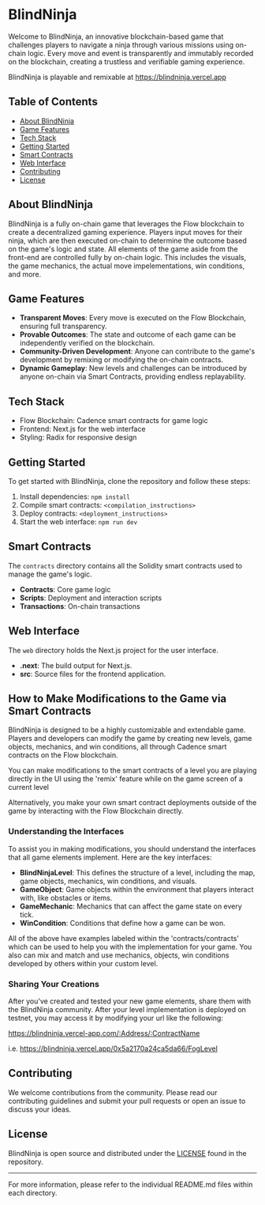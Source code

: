 # BlindNinja

Welcome to BlindNinja, an innovative blockchain-based game that challenges players to navigate a ninja through various missions using on-chain logic. Every move and event is transparently and immutably recorded on the blockchain, creating a trustless and verifiable gaming experience.

BlindNinja is playable and remixable at https://blindninja.vercel.app

## Table of Contents

- [About BlindNinja](#about-blindninja)
- [Game Features](#game-features)
- [Tech Stack](#tech-stack)
- [Getting Started](#getting-started)
- [Smart Contracts](#smart-contracts)
- [Web Interface](#web-interface)
- [Contributing](#contributing)
- [License](#license)

## About BlindNinja

BlindNinja is a fully on-chain game that leverages the Flow blockchain to create a decentralized gaming experience. Players input moves for their ninja, which are then executed on-chain to determine the outcome based on the game's logic and state. All elements of the game aside from the front-end are controlled fully by on-chain logic. This includes the visuals, the game mechanics, the actual move impelementations, win conditions, and more.

## Game Features

- **Transparent Moves**: Every move is executed on the Flow Blockchain, ensuring full transparency.
- **Provable Outcomes**: The state and outcome of each game can be independently verified on the blockchain.
- **Community-Driven Development**: Anyone can contribute to the game's development by remixing or modifying the on-chain contracts.
- **Dynamic Gameplay**: New levels and challenges can be introduced by anyone on-chain via Smart Contracts, providing endless replayability.

## Tech Stack

- Flow Blockchain: Cadence smart contracts for game logic
- Frontend: Next.js for the web interface
- Styling: Radix for responsive design

## Getting Started

To get started with BlindNinja, clone the repository and follow these steps:

1. Install dependencies: `npm install`
2. Compile smart contracts: `<compilation_instructions>`
3. Deploy contracts: `<deployment_instructions>`
4. Start the web interface: `npm run dev`

## Smart Contracts

The `contracts` directory contains all the Solidity smart contracts used to manage the game's logic.

- **Contracts**: Core game logic
- **Scripts**: Deployment and interaction scripts
- **Transactions**: On-chain transactions

## Web Interface

The `web` directory holds the Next.js project for the user interface.

- **.next**: The build output for Next.js.
- **src**: Source files for the frontend application.

## How to Make Modifications to the Game via Smart Contracts

BlindNinja is designed to be a highly customizable and extendable game. Players and developers can modify the game by creating new levels, game objects, mechanics, and win conditions, all through Cadence smart contracts on the Flow blockchain. 

You can make modifications to the smart contracts of a level you are playing directly in the UI using the 'remix' feature while on the game screen of a current level

Alternatively, you make your own smart contract deployments outside of the game by interacting with the Flow Blockchain directly.

### Understanding the Interfaces

To assist you in making modifications, you should understand the interfaces that all game elements implement. Here are the key interfaces:

- **BlindNinjaLevel**: This defines the structure of a level, including the map, game objects, mechanics, win conditions, and visuals.
- **GameObject**: Game objects within the environment that players interact with, like obstacles or items.
- **GameMechanic**: Mechanics that can affect the game state on every tick.
- **WinCondition**: Conditions that define how a game can be won.

All of the above have examples labeled within the 'contracts/contracts' which can be used to help you with the implementation for your game. You also can mix and match and use mechanics, objects, win conditions developed by others within your custom level.

### Sharing Your Creations

After you've created and tested your new game elements, share them with the BlindNinja community. After your level implementation is deployed on testnet, you may access it by modifying your url like the following:

https://blindninja.vercel-app.com/:Address/:ContractName

i.e.
https://blindninja.vercel.app/0x5a2170a24ca5da66/FogLevel


## Contributing

We welcome contributions from the community. Please read our contributing guidelines and submit your pull requests or open an issue to discuss your ideas.

## License

BlindNinja is open source and distributed under the [LICENSE](LICENSE) found in the repository.

---

For more information, please refer to the individual README.md files within each directory.
